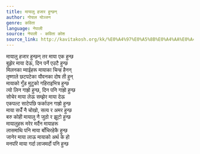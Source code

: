 ```yaml
---
title: मायालु हजार हुन्छन्
author: गोपाल योञ्जन
genre: कविता
language: नेपाली
source: नेपाली - कविता कोश
source_link: http://kavitakosh.org/kk/%E0%A4%97%E0%A5%8B%E0%A4%AA%E0%A4%BE%E0%A4%B2_%E0%A4%AF%E0%A5%8B%E0%A4%9E%E0%A5%8D%E0%A4%9C%E0%A4%A8
---
```


मायालु हजार हुन्छन् तर माया एक हुन्छ  
बुझेर माया देऊ, दिन पर्ने एउटै हुन्छ  
मिलनका म्वाईहरू मायाका चिन्ह हैनन्  
तृष्णाले छटपटेका यौवनका दोष ती हुन्  
मायाको गुँड मुटुको गहिराइभित्र हुन्छ  
त्यो लिन गाह्रो हुन्छ, दिन पनि गाह्रो हुन्छ  
सोचेर माया लेऊ सम्झेर माया देऊ  
एकपल्ट साटेपछि फर्काउन गाह्रो हुन्छ  
माया सधैँ नै चोखो, सत्य र अमर हुन्छ  
बरु कोही मायालु नै जुठो र झूटो हुन्छ  
मायालुहरू मरेर मर्दैन मायाहरू  
लासमाथि पनि माया बाँचिरहेकै हुन्छ  
जानेर माया लाऊ मायाको अर्थ के हो  
मनपरि माया गर्दा लाजमर्दो पनि हुन्छ
